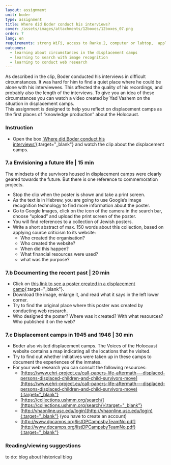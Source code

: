 ```yaml
---
layout: assignment
unit: boder
type: assignment
title: Where did Boder conduct his interviews?
cover: /assets/images/attachments/12boxes/12boxes_07.png
order: 7
lang: en
requirements: strong WiFi, access to Ranke.2, computer or labtop,  application on labtop or computer to view video
outcomes:
  - learning about circumstances in the displacement camps
  - learning to search with image recognition
  - learning to conduct web research 
---
```


As described in the clip, Boder conducted his interviews in difficult circumstances. It was hard for him to find a quiet place where he could be alone with his interviewees. This affected the quality of his recordings, and probably also the length of the interviews. To give you an idea of these circumstances you can watch a video created by Yad Vashem on the situation in displacement camps.  
This assignment is designed to help you reflect on displacement camps as the first places of “knowledge production” about the Holocaust. 

<!-- more -->

<!-- briefing-student -->

### Instruction
<!-- section-contents -->

- Open the box [‘Where did Boder conduct his interviews’](https://allthingsmoving.com/DB_interactive_2018_07_03/#Intro){:target="_blank"} and watch the clip about the displacement camps.

<!-- section -->

### 7.a  Envisioning a future life | 15 min
<!-- section-contents -->

The mindsets of the survivors housed in displacement camps were clearly geared towards the future. But there is one reference to commemoration projects.
- Stop the clip when the poster is shown and take a print screen.
- As the text is in Hebrew, you are going to use Google’s image recognition technology to find more information about the poster. 
- Go to Google Images, click on the icon of the camera in the search bar, choose “upload” and upload the print screen of the poster.
- You will find references to a collection of Jewish posters. 
- Write a short abstract of max. 150 words about this collection, based on applying source criticism to its website:
  - Who created the organisation?
  - Who created the website? 
  - When did this happen? 
  - What financial resources were used?
  - what was the purpose? 

<!-- section -->

### 7.b  Documenting the recent past | 20 min
<!-- section-contents -->

- Click on [this link to see a poster created in a displacement camp](https://www.kedem-auctions.com/content/two-posters-issued-central-historical-commission-central-committee-liberated-jews-american){:target="_blank"}.
- Download the image, enlarge it, and read what it says in the left lower corner.
- Try to find the original place where this poster was created by conducting web research.
- Who designed the poster? Where was it created? With what resources? Who published it on the web? 

<!-- section -->

### 7.c  Displacement camps in 1945 and 1946 | 30 min
<!-- section-contents -->

- Boder also visited displacement camps. The Voices of the Holocaust website contains a map indicating all the locations that he visited.
- Try to find out whether initiatives were taken up in these camps to document the experiences of the inmates. 
- For your web research you can consult the following resources:                              
  - [https://www.ehri-project.eu/call-papers-life-aftermath-–-displaced-persons-displaced-children-and-child-survivors-move](https://www.ehri-project.eu/call-papers-life-aftermath-–-displaced-persons-displaced-children-and-child-survivors-move){:target="_blank"}
  - [https://collections.ushmm.org/search/](https://collections.ushmm.org/search/){:target="_blank"}
  - [http://vhaonline.usc.edu/login](http://vhaonline.usc.edu/login){:target="_blank"} (you have to create an account)
  - [http://www.dpcamps.org/listDPCampsbyTeamNo.pdf](http://www.dpcamps.org/listDPCampsbyTeamNo.pdf){:target="_blank"}

<!-- section -->

### Reading/viewing  suggestions
<!-- section-contents -->

to do: blog about historical blog

<!-- briefing-teacher -->
